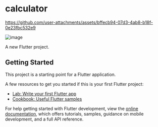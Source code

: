 # calculator


https://github.com/user-attachments/assets/bffecb94-07d3-4ab8-b18f-0e23fbc532e9


![image](https://github.com/user-attachments/assets/923e7486-dab2-429a-a28d-ca006b5d6fd7)

A new Flutter project.

## Getting Started

This project is a starting point for a Flutter application.

A few resources to get you started if this is your first Flutter project:

- [Lab: Write your first Flutter app](https://docs.flutter.dev/get-started/codelab)
- [Cookbook: Useful Flutter samples](https://docs.flutter.dev/cookbook)

For help getting started with Flutter development, view the
[online documentation](https://docs.flutter.dev/), which offers tutorials,
samples, guidance on mobile development, and a full API reference.
